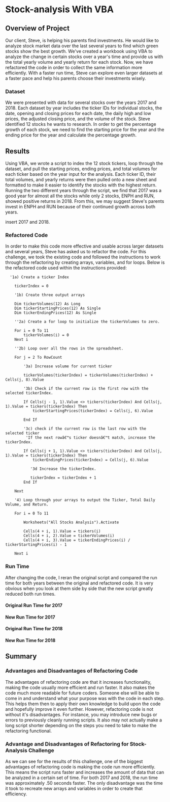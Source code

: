 # Stock-analysis With VBA

## Overview of Project

Our client, Steve, is helping his parents find investments. He would like to analyze stock market data over the last several years to find which  green stocks show the best growth. We've created a workbook using VBA to analyze the change in certain stocks over a year's time and provide us with the total yearly volume and yearly return for each stock.  Now, we have refactored the code in order to collect the same information more efficiently. With a faster run time, Steve can explore even larger datasets at a faster pace and help his parents choose their investments wisely.

### Dataset

We were presented with data for several stocks over the years 2017 and 2018.  Each dataset by year includes the ticker IDs for individual stocks, the date, opening and closing prices for each date, the daily high and low prices, the adjusted closing price, and the volume of the stock.  Steve identified 12 stocks he wants to research. In order to get the percentage growth of each stock, we need to find the starting price for the year and the ending price for the year and calculate the percentage growth. 

## Results

Using VBA, we wrote a script to index the 12 stock tickers, loop through the dataset, and pull the starting prices, ending prices, and total volumes for each ticker based on the year input for the analysis. Each ticker ID, their total volumes, and yearly returns were then pulled onto a new sheet and formatted to make it easier to identify the stocks with the highest return. Running the two different years through the script, we find that 2017 was a good year for almost all the stocks while only 2 stocks, ENPH and RUN, showed positive returns in 2018.  From this, we may suggest Steve's parents invest in ENPH and RUN because of their continued growth across both years.

insert 2017 and 2018.

### Refactored Code

In order to make this code more effective and usable across larger datasets and several years, Steve has asked us to refactor the code. For this challenge, we took the existing code and followed the instructions to work through the refactoring by creating arrays, variables, and for loops.  Below is the refactored code used within the instructions provided:

```
  '1a) Create a ticker Index
       
    tickerIndex = 0

    '1b) Create three output arrays
    
    Dim tickerVolumes(12) As Long
    Dim tickerStartingPrices(12) As Single
    Dim tickerEndingPrices(12) As Single
        
    ''2a) Create a for loop to initialize the tickerVolumes to zero.
    
    For i = 0 To 11
        tickerVolumes(i) = 0
    Next i
    
    ''2b) Loop over all the rows in the spreadsheet.
    
    For j = 2 To RowCount  
    
        '3a) Increase volume for current ticker
        
        tickerVolumes(tickerIndex) = tickerVolumes(tickerIndex) + Cells(j, 8).Value
        
        '3b) Check if the current row is the first row with the selected tickerIndex.
                
        If Cells(j - 1, 1).Value <> tickers(tickerIndex) And Cells(j, 1).Value = tickers(tickerIndex) Then
            tickerStartingPrices(tickerIndex) = Cells(j, 6).Value
            
        End If
         
        '3c) check if the current row is the last row with the selected ticker
         'If the next rowâ€™s ticker doesnâ€™t match, increase the tickerIndex.
               
        If Cells(j + 1, 1).Value <> tickers(tickerIndex) And Cells(j, 1).Value = tickers(tickerIndex) Then
            tickerEndingPrices(tickerIndex) = Cells(j, 6).Value
                   
           '3d Increase the tickerIndex.
            
           tickerIndex = tickerIndex + 1
        End If 
        
    Next 
    
    '4) Loop through your arrays to output the Ticker, Total Daily Volume, and Return.
    
    For i = 0 To 11
        
        Worksheets("All Stocks Analysis").Activate
        
        Cells(4 + i, 1).Value = tickers(i)
        Cells(4 + i, 2).Value = tickerVolumes(i)
        Cells(4 + i, 3).Value = tickerEndingPrices(i) / tickerStartingPrices(i) - 1
        
    Next i
```

### Run Time

After changing the code, I reran the original script and compared the run time for both years between the original and refactored code.  It is very obvious when you look at them side by side that the new script greatly reduced both run times.

#### Original Run Time for 2017

#### New Run Time for 2017

#### Original Run Time for 2018

#### New Run Time for 2018

## Summary

### Advantages and Disadvantages of Refactoring Code

The advantages of refactoring code are that it increases functionality, making the code usually more efficient and run faster. It also makes the code much more readable for future coders. Someone else will be able to come in and understand what your purpose was with the code in each step. This helps them then to apply their own knowledge to build upon the code and hopefully improve it even further.  However, refactoring code is not without it's disadvantages. For instance, you may introduce new bugs or errors to previously cleanly running scripts.  It also may not actually make a long script shorter depending on the steps you need to take to make the refactoring functional.

### Advantage and Disadvantages of Refactoring for Stock-Analysis Challenge

As we can see for the results of this challenge, one of the biggest advantages of refactoring code is making the code run more efficiently. This means the script runs faster and increases the amount of data that can be analyzed in a certain set of time. For both 2017 and 2018, the run time was approximately .50 seconds faster.  The only disadvantage was the time it took to recreate new arrays and variables in order to create that efficiency.

